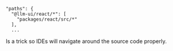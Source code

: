 ```
"paths": {
  "@llm-ui/react/*": [
    "packages/react/src/*"
  ],
  ...
```

Is a trick so IDEs will navigate around the source code properly.
